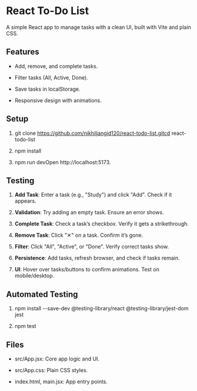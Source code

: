  React To-Do List 
================    

A simple React app to manage tasks with a clean UI, built with Vite and plain CSS. 

Features
--------

*   Add, remove, and complete tasks.
    
*   Filter tasks (All, Active, Done).
    
*   Save tasks in localStorage.
    
*   Responsive design with animations.
    

Setup
-----

1.  git clone https://github.com/nikhiljangid120/react-todo-list.gitcd react-todo-list
    
2.  npm install
    
3.  npm run devOpen http://localhost:5173.
    

Testing
-------

1.  **Add Task**: Enter a task (e.g., "Study") and click "Add". Check if it appears.
    
2.  **Validation**: Try adding an empty task. Ensure an error shows.
    
3.  **Complete Task**: Check a task’s checkbox. Verify it gets a strikethrough.
    
4.  **Remove Task**: Click "✕" on a task. Confirm it’s gone.
    
5.  **Filter**: Click "All", "Active", or "Done". Verify correct tasks show.
    
6.  **Persistence**: Add tasks, refresh browser, and check if tasks remain.
    
7.  **UI**: Hover over tasks/buttons to confirm animations. Test on mobile/desktop.
    

Automated Testing
-----------------

1.  npm install --save-dev @testing-library/react @testing-library/jest-dom jest
    
2.  npm test
    

Files
-----

*   src/App.jsx: Core app logic and UI.
    
*   src/App.css: Plain CSS styles.
    
*   index.html, main.jsx: App entry points.

